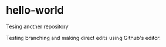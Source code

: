 # hello-world
Tesing another repository

Testing branching and making direct edits using Github's editor.
